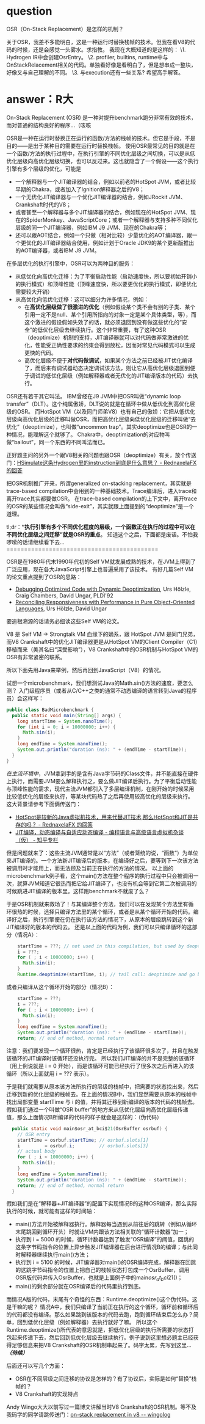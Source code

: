 # question



OSR（On-Stack Replacement）是怎样的机制？

关于OSR，我差不多能明白，这是一种运行时替换栈帧的技术。但我在看V8的代码的时候，还是会感觉一头雾水。求指教。
我现在大概知道的是这样的：
\1. Hydrogen IR中会创建OsrEntry。
\2. profiler, builtins, runtime中与OnStackRelacement相关的代码。单独看好像是看明白了，但是想串成一整块，好像又与自己理解的不同。
\3. 与execution还有一些关系?
希望高手解答。



# answer：R大



On-Stack Replacement (OSR) 是一种对提升benchmark跑分非常有效的技术，而对普通的结构良好的程序…（咳咳

OSR是一种在运行时替换正在运行的函数/方法的栈帧的技术。但它是手段，不是目的——是出于某种目的需要在运行时替换栈帧。
使用OSR最常见的目的就是在一个函数/方法的执行过程中，在执行引擎的不同优化层级之间切换，可以是从低优化层级向高优化层级切换，也可以反过来。这也就隐含了一个假设——这个执行引擎有多个层级的优化，可能是

* 一个解释器与一个JIT编译器的结合，例如以前老的HotSpot JVM，或者比较早期的Chakra，或者加入了Ignition解释器之后的V8；
* 一个无优化JIT编译器与一个优化JIT编译器的结合，例如JRockit JVM、Crankshaft时代的V8；
* 或者甚至一个解释器与多个JIT编译器的结合，例如现在的HotSpot JVM、现在的SpiderMonkey、JavaScriptCore；或者一个解释器与支持多种不同优化层级的同一个JIT编译器，例如IBM J9 JVM、现在的Chakra等；
* 还可以跟AOT结合，例如一个只做（相对比较）少量优化的AOT编译器，跟一个更优化的JIT编译器结合使用，例如计划于Oracle JDK9的某个更新版推出的AOT编译器，或者IBM J9 JVM。

在多层优化的执行引擎中，OSR可以为两种目的服务：

* 从低优化向高优化迁移：为了平衡启动性能（启动速度快，所以要初始开销小的执行模式）和顶峰性能（顶峰速度快，所以要更优化的执行模式，即便优化需要较大开销）
* 从高优化向低优化迁移：这可以细分为许多情况，例如：
  * 在**高优化层级做了很激进的优化**（例如假设某个类不会有别的子类、某个引用一定不是null、某个引用所指向的对象一定是某个具体类型，等），而这个激进的假设假如失效了的话，就必须退回到没有做这些优化的“安全”的低优化层级去继续执行。这个非常重要，有了这种OSR（deoptimize）机制的支持，JIT编译器就可以对代码做非常激进的优化，性能受正确性要求的约束会得到放松，因而对常见代码模式可以生成更快的代码。
  * 高优化层级不便于**对代码做调试**，如果某个方法之前已经被JIT优化编译了，而后来有调试器动态决定调试该方法，则让它从高优化层级退回到便于调试的低优化层级（例如解释器或者无优化的JIT编译版本的代码）去执行。

OSR还有若干其它叫法。
IBM曾经在J9 JVM中把OSR叫做“dynamic loop transfer”（DLT）。这个纯属傲娇，DLT说的就是在循环中做从低优化到高优化层级的OSR。
而HotSpot VM（以及同门师弟V8）也有自己的傲娇：它把从低优化层级向高优化层级的迁移叫做OSR，而把高优化层级向低优化层级的迁移叫做“去优化”（deoptimize），也叫做“uncommon trap”。其实deoptimize也是OSR的一种情况，能理解这个就够了。
Chakra中，deoptimization的对应物叫做“bailout”，同一个东西的不同叫法而已。

正好题主问的另外一个跟V8相关的问题也跟OSR（deoptimize）有关，放个传送门：[HSimulate这条Hydrogen里的instruction到底是什么意思？ - RednaxelaFX 的回答](https://www.zhihu.com/question/44153482/answer/96977278)

把OSR机制推广开来，所谓generalized on-stacking replacement，其实就是trace-based compilation中会用到的一种基础技术。Trace编译后，进入trace和离开trace其实都要做OSR。
在trace-based compilation的上下文中，离开trace的OSR的某些情况会叫做“side-exit”，其实就跟上面提到的“deoptimize”是一个道理。

tl;dr：**“执行引擎有多个不同优化程度的层级，一个函数正在执行的过程中可以在不同优化层级之间迁移”就是OSR的重点**。
知道这个之后，下面都是废话。不怕我啰嗦的话请继续看下去…===========================================

OSR是在1980年代末1990年代初的Self VM就发展成熟的技术，在JVM上得到了广泛应用，现在各大JavaScript引擎上也普遍采用了该技术。
有好几篇Self VM的论文重点提到了OSR的思路：

* [Debugging Optimized Code with Dynamic Deoptimization](https://link.zhihu.com/?target=http%3A//www.cs.ucsb.edu/%7Eurs/oocsb/papers/pldi92.pdf), Urs Hölzle, Craig Chambers, David Ungar, PLDI'92
* [Reconciling Responsiveness with Performance in Pure Object-Oriented Languages](https://link.zhihu.com/?target=https%3A//www.cs.ucsb.edu/%7Eurs/oocsb/papers/toplas96.pdf), Urs Hölzle, David Ungar

要追根溯源的话请务必细读这些Self VM的论文。

V8 是 Self VM -> Strongtalk VM 血缘下的嫡系，跟 HotSpot JVM 是同门兄弟，而V8 Crankshaft中的优化JIT编译器更是从HotSpot VM的Client Compiler（C1）移植而来（美其名曰“深受影响”），V8 Crankshaft中的OSR机制与HotSpot VM的OSR有非常紧密的联系。

所以下面先用Java来举例，然后再回到JavaScript（V8）的情况。

试想一个microbenchmark，我们想测试Java的Math.sin()方法的速度，要怎么测？
入门级程序员（或者从C/C++之类的通常不动态编译的语言转到Java的程序员）会这样写：

```java
public class BadMicrobenchmark {
  public static void main(String[] args) {
    long startTime = System.nanoTime();
    for (int i = 0; i < 10000000; i++) {
      Math.sin(i);
    }
    long endTime = System.nanoTime();
    System.out.println("duration (ns): " + (endTime - startTime));
  }
}
```


*在主流环境中*，JVM拿到手的是含有Java字节码的Class文件，并不能直接在硬件上执行，而需要JVM要么解释执行之，要么做JIT编译后执行。为了平衡启动性能与顶峰性能的需求，现代主流JVM都引入了多层编译机制，在刚开始的时候采用比较低优化的层级来执行，等某块代码热了之后再使用较高优化的层级来执行。
这大背景请参考下面俩传送门：

* [HotSpot是较新的Java虚拟机技术，用来代替JIT技术,那么HotSpot和JIT是共存的吗？ - RednaxelaFX 的回答](https://www.zhihu.com/question/26913901/answer/35303563)
* [JIT编译，动态编译与自适应动态编译 - 编程语言与高级语言虚拟机杂谈（仮） - 知乎专栏](https://zhuanlan.zhihu.com/p/19977592)

但是问题就来了：这些主流JVM通常是以“方法”（或者笼统的说，“函数”）为单位来JIT编译的。一个方法新JIT编译后的版本，在编译好之后，要等到下一次该方法被调用时才能用上，而无法顾及当前正在执行的方法的情况。
以上面的microbenchmark例子看，这个main()方法在整个程序的执行过程中只会被调用一次，就算JVM知道它很热而把它给JIT编译了，也没有机会等到它第二次被调用的时候跳进JIT编译的版本里。这样跑benchmark不就废了么？

于是OSR机制就来救场了！与其编译整个方法，我们可以在发现某个方法里有循环很热的时候，选择只编译方法里的某个循环，或者是从某个循环开始的代码。编译好之后，执行引擎便在仍在执行该方法的情况下，从原本的层级跳转到这个新JIT编译好的版本的代码去。
还是以上面的代码为例，我们可以只编译循环的这部分（情况A）：

```java
    startTime = ???; // not used in this compilation, but used by deoptimization
    i = ???;
    for ( ; i < 10000000; i++) {
      Math.sin(i);
    }
    Runtime.deoptimize(startTime, i); // tail call: deoptimize and go back to interpreter
```


或者只编译从这个循环开始的部分（情况B）：

```java
    startTime = ???;
    i = ???;
    for ( ; i < 10000000; i++) {
      Math.sin(i);
    }
    long endTime = System.nanoTime();
    System.out.println("duration (ns): " + (endTime - startTime));
    return; // end of method, normal return
```

注意：我们要发现一个循环很热，肯定是已经执行了该循环很多次了，并且在触发该循环的JIT编译时该循环还没执行完。
所以我们JIT编译的并不是完整的该循环（用上例说就是 i = 0 开始），而是该循环可能已经执行了很多次之后再进入的该循环（所以上面就用 i = ??? 表示）。

于是我们就需要从原本该方法所执行的层级的栈帧中，把需要的状态找出来，然后迁移到新的优化层级的栈帧去。在上面的情况B中，我们显然需要从原本的栈帧中找出局部变量 startTime 与 i 的值，并将其迁移到新编译的版本的代码的栈帧去。
假如我们通过一个叫做“OSR buffer”的地方来从低优化层级向高优化层级传递值，那么上面情况B所编译的代码的样子就会是这样的：（伪代码）

```java
  public static void main$osr_at_bci$21(OsrBuffer osrbuf) {
    // OSR entry
    startTime = osrbuf.startTime; // osrbuf.slots[1]
    i         = osrbuf.i;         // osrbuf.slots[3]
    // actual body
    for ( ; i < 10000000; i++) {
      Math.sin(i);
    }
    long endTime = System.nanoTime();
    System.out.println("duration (ns): " + (endTime - startTime));
    return; // end of method, normal return
  }
```

假如我们是在“解释器+JIT编译器”的配置下实现情况B的这种OSR编译，那么实际执行的时候，就可能有这样的时间轴：

* main()方法开始被解释器执行。解释器每当遇到从前往后的跳转（例如从循环末尾跳回到循环开头）时就让VM内跟该方法相关联的“循环计数器”加一；
* 执行到 i = 5000 的时候，循环计数器达到了触发“OSR编译”的阈值，回跳的这条字节码指令的位置上异步触发JIT编译器在后台进行情况B的编译；与此同时解释器继续执行main()方法；
* 执行到 i = 5100 的时候，JIT编译器对main()的OSR编译完成，解释器在回跳的这跳字节码指令的位置上把自己的栈帧状态打包成一个OsrBuffer，调用OSR版代码并传入OsrBuffer，也就是上面例子中的main$osr_at_bci$21()；
* main()的剩余部分就在OSR编译后的代码里执行到底。

而情况A版的代码，末尾有个奇怪的东西：Runtime.deoptimize()这个伪代码。这是干嘛的呢？
情况A中，我们只编译了当前正在执行的这个循环，循环前和循环后的代码都没有编译。那么如果跳到该版本的代码去跑，跑到循环结束后怎么办？简单，回到低优化层级（例如解释器）去执行就好了嘛。
所以这个Runtime.deoptimize()所代表的意思就是，把低优化层级的执行所需要的状态打包起来传递下去，然后回到低优化层级去继续执行。例子说到这里想必题主已经获得足够信息来把V8 Crankshaft的OSR机制串起来了。码字太累，先写到这里…
***（待续）***

后面还可以写几个方面：

* OSR在不同层级之间迁移的协议是怎样的？有了协议后，实际是如何“替换”栈帧的？
* V8 Crankshaft的实现特点

Andy Wingo大大以前写过一篇博文讲解当时V8 Crankshaft的OSR机制。等不及我码字的同学请跳传送门：[on-stack replacement in v8 -- wingolog](https://link.zhihu.com/?target=https%3A//wingolog.org/archives/2011/06/20/on-stack-replacement-in-v8)

















